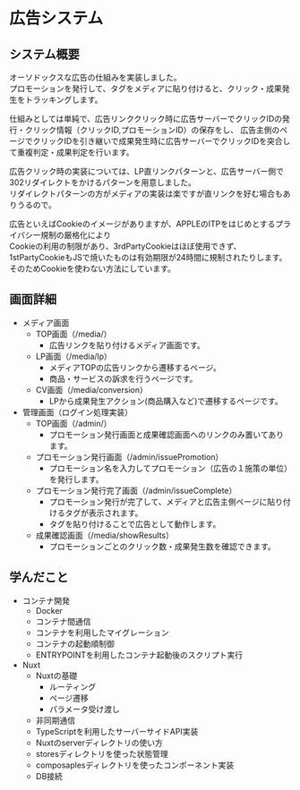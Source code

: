 # 広告システム
## システム概要
オーソドックスな広告の仕組みを実装しました。  
プロモーションを発行して、タグをメディアに貼り付けると、クリック・成果発生をトラッキングします。  
  
仕組みとしては単純で、広告リンククリック時に広告サーバーでクリックIDの発行・クリック情報（クリックID,プロモーションID）の保存をし、
広告主側のページでクリックIDを引き継いで成果発生時に広告サーバーでクリックIDを突合して重複判定・成果判定を行います。  
  
広告クリック時の実装については、LP直リンクパターンと、広告サーバー側で302リダイレクトをかけるパターンを用意しました。  
リダイレクトパターンの方がメディアの実装は楽ですが直リンクを好む場合もありうるので。
  
広告といえばCookieのイメージがありますが、APPLEのITPをはじめとするプライバシー規制の厳格化により  
Cookieの利用の制限があり、3rdPartyCookieはほぼ使用できず、1stPartyCookieもJSで焼いたものは有効期限が24時間に規制されたりします。  
そのためCookieを使わない方法にしています。
## 画面詳細
- メディア画面
  - TOP画面（/media/）
    - 広告リンクを貼り付けるメディア画面です。
  - LP画面（/media/lp）
    - メディアTOPの広告リンクから遷移するページ。
    - 商品・サービスの訴求を行うページです。
  - CV画面（/media/conversion）
    - LPから成果発生アクション(商品購入など)で遷移するページです。
- 管理画面（ログイン処理実装）
  - TOP画面（/admin/）
    - プロモーション発行画面と成果確認画面へのリンクのみ置いてあります。
  - プロモーション発行画面（/admin/issuePromotion）
    - プロモーション名を入力してプロモーション（広告の１施策の単位）を発行します。
  - プロモーション発行完了画面（/admin/issueComplete）
    - プロモーション発行が完了して、メディアと広告主側ページに貼り付けるタグが表示されます。
    - タグを貼り付けることで広告として動作します。
  - 成果確認画面（/media/showResults）
    - プロモーションごとのクリック数・成果発生数を確認できます。
## 学んだこと
- コンテナ開発
  - Docker
  - コンテナ間通信
  - コンテナを利用したマイグレーション
  - コンテナの起動順制御
  - ENTRYPOINTを利用したコンテナ起動後のスクリプト実行
- Nuxt
  - Nuxtの基礎
    - ルーティング
    - ページ遷移
    - パラメータ受け渡し
  - 非同期通信
  - TypeScriptを利用したサーバーサイドAPI実装
  - Nuxtのserverディレクトリの使い方
  - storesディレクトリを使った状態管理
  - composaplesディレクトリを使ったコンポーネント実装
  - DB接続
